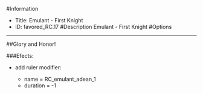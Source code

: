 #Information
 - Title: Emulant - First Knight
 - ID: favored_RC.17
#Description
Emulant - First Knight
#Options

___
##Glory and Honor!

###Efects:<ul><li>add ruler modifier:</li><ul><li>name = RC_emulant_adean_1</li><li>duration = -1</li></ul></ul>
